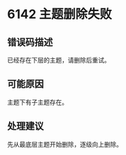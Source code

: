 # 6142 主题删除失败<a name="dgc_01_269"></a>

## 错误码描述<a name="zh-cn_topic_0000001160918977_se842c39d44ee45e587ca36bb50cf37c7"></a>

已经存在下层的主题，请删除后重试。

## 可能原因<a name="zh-cn_topic_0000001160918977_s658a289c6be04e6d8c6bee691c1aaa2e"></a>

主题下有子主题存在。

## 处理建议<a name="zh-cn_topic_0000001160918977_section192884102474"></a>

先从最底层主题开始删除，逐级向上删除。


